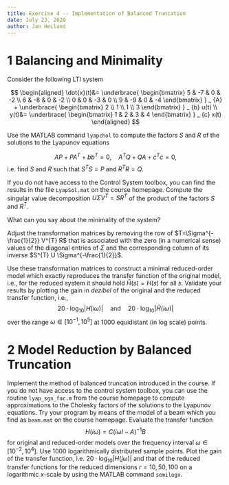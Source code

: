 ```yaml
---
title: Exercise 4 -- Implementation of Balanced Truncation
date: July 23, 2020
author: Jan Heiland
---
```


# 1 Balancing and Minimality

Consider the following LTI system

$$
\begin{aligned}
\dot{x}(t)&=
\underbrace{
\begin{bmatrix}
5 & -7 & 0 & -2 \\
6 & -8 & 0 & -2 \\
0 & 0 & -3 & 0 \\
9 & -9 & 0 & -4
\end{bmatrix}
} _ {A} 
+
\underbrace{
\begin{bmatrix}
2 \\
1 \\
1 \\
3
\end{bmatrix}
} _ {b} u(t)
\\
y(t)&=
\underbrace{
\begin{bmatrix}
1 & 2 & 3 & 4
\end{bmatrix}
} _ {c} x(t)
\end{aligned}
$$

Use the MATLAB command `lyapchol` to compute the factors $S$ and $R$ of the solutions to the Lyapunov equations

$$
A P+P A^{T}+b b^{T}=0, \quad A^{T} Q+Q A+c^{T} c=0,
$$
i.e. find $S$ and $R$ such that $S^TS = P$ and $R^TR=Q$.

If you do not have access to the Control System toolbox, you can find
the results in the file `LyapSol.mat` on the course homepage. Compute the singular
value decomposition $U \Sigma V^{T}=S R^{T}$ of the product of the 
factors $S$ and $R^{T}$. 

What can you say about the minimality of the system?

Adjust the transformation matrices by removing the row of
$T=\Sigma^{-\frac{1}{2}} V^{T} R$ that is associated with the zero (in a
numerical sense) values of the diagonal entries of $\Sigma$ and the
corresponding column of its inverse $S^{T} U \Sigma^{-\frac{1}{2}}$.

Use these transformation matrices to construct a minimal reduced-order
model which exactly reproduces the transfer function of the original model, i.e., for the reduced system it should hold
$\hat{H}(s)=H(s)$ for all $s$. Validate your results by plotting the
gain in *dezibel* of the original and the reduced transfer function, i.e., 
$$
20\cdot \log _ {10} |H(i\omega)| \quad \text{and} \quad 20\cdot \log _ {10}|\hat H(i\omega)|
$$
over the range $\omega \in [10^{-1},10^5]$ at $1000$ equidistant (in log scale)
points.

# 2 Model Reduction by Balanced Truncation

Implement the method of balanced truncation introduced in the course. If you do
not have access to the control system toolbox, you can use the routine
`lyap_sgn_fac.m` from the course homepage to compute approximations to the
Cholesky factors of the solutions to the Lyapunov equations. Try your program by
means of the model of a beam which you find as `beam.mat` on the course
homepage. Evaluate the transfer function
$$
H(i \omega)=C(i \omega I-A)^{-1} B
$$
for original and reduced-order models over the frequency interval $\omega
\in\left[10^{-2}, 10^{4}\right]$. Use $1000$ logarithmically distributed sample
points. Plot the gain of the transfer function, i.e. $20 \cdot \log _ {10}|H(j
\omega)|$ and that of the reduced transfer functions for the reduced dimensions
$r=10,50,100$ on a logarithmic $x$-scale by using the MATLAB command `semilogx`.
